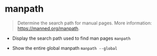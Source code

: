 # manpath
> Determine the search path for manual pages.
> More information: <https://manned.org/manpath>.

- Display the search path used to find man pages
`manpath`

- Show the entire global manpath
`manpath --global`
